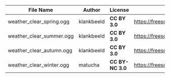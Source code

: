 | File Name        | Author   | License   | Link                            |
|------------------|----------|-----------|---------------------------------|
| weather_clear_spring.ogg | klankbeeld | **CC BY 3.0** | https://freesound.org/people/klankbeeld/sounds/520904/ |
| weather_clear_summer.ogg | klankbeeld | **CC BY 3.0** | https://freesound.org/people/klankbeeld/sounds/436105/ |
| weather_clear_autumn.ogg | klankbeeld | **CC BY 3.0** | https://freesound.org/people/klankbeeld/sounds/324409/ |
| weather_clear_winter.ogg | matucha | **CC BY-NC 3.0** | https://freesound.org/people/matucha/sounds/192139/ |

